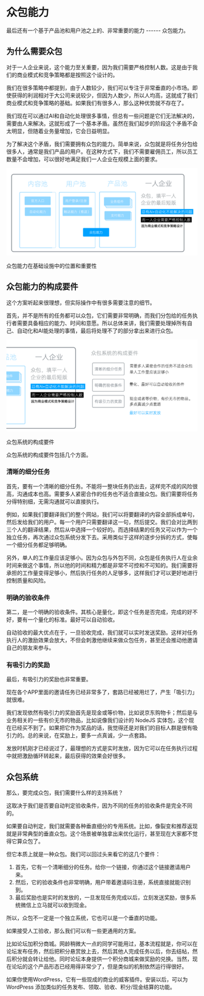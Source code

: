 # 众包能力

最后还有一个基于产品池和用户池之上的、非常重要的能力 ------ 众包能力。

为什么需要众包
-------

对于一人企业来说，这个能力至关重要，因为我们需要严格控制人数。这是由于我们的商业模式和竞争策略都是按照这个设计的。

我们在很多策略中都提到，由于人数较少，我们可以专注于非常垂直的小市场。即使获得的利润相对于大公司来说较少，但因为人数少，所以人均高，这就成了我们商业模式和竞争策略的基础。如果我们有很多人，那么这种优势就不存在了。

我们现在可以通过AI和自动化处理很多事情，但总有一些问题是它们无法解决的，需要由人来解决。这就形成了一个基本矛盾。虽然在我们起步的阶段这个矛盾不会太明显，但随着业务量增加，它会日益明显。

为了解决这个矛盾，我们需要拥有众包的能力。简单来说，众包就是将任务分包给很多人，通常是我们产品的用户。在这种方式下，我们不需要雇佣员工，所以员工数量不会增加，可以很好地满足我们一人企业在规模上面的要求。

![](./images/image-36-1024x468.png)

众包能力在基础设施中的位置和重要性

众包能力的构成要件
---------

这个方案听起来很理想，但实际操作中有很多需要注意的细节。

首先，并不是所有的任务都可以众包，它们需要非常明确，而我们分包给的任务执行者需要具备相应的能力、时间和意愿。所以总体来讲，我们需要处理掉所有自己、自动化和AI能处理的事情，最后将处理不了的部分拿出来进行众包。

![](./images/image-37-1024x491.png)

众包系统的构成要件

众包系统的构成要件包括几个方面。

### 清晰的细分任务

首先，要有一个清晰的细分任务。不能将一整块任务扔出去，这样完不成的风险很高，沟通成本也高。需要多人紧密合作的任务也不适合直接众包。我们需要将任务分得特别细，无需沟通就可以直接执行。

例如，如果我们要翻译我们的整个网站，我们可以将要翻译的内容全部拆成单句，然后发给我们的用户。每一个用户只需要翻译这一句，然后提交。我们会对比两到三个人的翻译结果，然后从中选择一个较好的。而选择结果的任务又可以作为一个独立任务，再次通过众包系统分发下去。采用类似于这样的逐步分拆的方式，使每一个细分任务都足够明确。

另外，单人的工作量应该足够小。因为众包与外包不同，众包是任务执行人在业余时间来做这个事情，所以他的时间和精力都是非常不可控和不可知的。我们需要将承担的工作量变得足够小，然后执行任务的人足够多，这样我们才可以更好地进行控制质量和风险。

### 明确的验收条件

第二，是一个明确的验收条件。其核心是量化，即这个任务是否完成，完成的好不好，要有一个量化的标准。最好可以自动验收。

自动验收的最大优点在于，一旦验收完成，我们就可以实时发送奖励。这样对任务执行人的激励效果会放大，不但会刺激他继续来做众包任务，甚至还会推动他邀请自己的朋友来参与。

### 有吸引力的奖励

最后，有吸引力的奖励也非常重要。

现在各个APP里面的邀请任务已经非常多了，套路已经被用烂了，产生「吸引力」就很难。

我们发现依然有吸引力的奖励首先是现金或等价物，比如说京东购物卡；然后是与业务相关的一些有价无市的物品，比如说像我们设计的 NodeJS 实体包，这个现在已经买不到了。如果把它作为奖品的话，我觉得还是对我们的目标人群是很有吸引力的。总的来说，在奖励上，要多一点真诚，少一点套路。

发放时机刚才已经说过了，最理想的方式是实时发放，因为它可以在任务执行过程中就把激励循环转起来，最后获得的效果会好很多。

众包系统
----

那么，要完成众包，我们需要什么样的支持系统？

这取决于我们是否要自动判定验收条件，因为不同的任务的验收条件是完全不同的。

如果要自动判定，我们就需要各种垂直细分的专用系统。比如，像裂变和推荐返现就是非常典型的垂直众包。这个场景被单独拿出来优化运行，甚至现在大家都不觉得它算众包了。

但它本质上就是一种众包。我们可以回过头来看它的这几个要件：

1.  首先，它有一个清晰细分的任务。给你一个链接，你通过这个链接邀请用户来。
2.  然后，它的验收条件也非常明确，用户带着邀请码注册，系统直接就能识别到。
3.  最后奖励也是实时的发放的，一旦发现任务完成以后，立刻发送奖励，很多系统微信上立马就可以收到现金。

所以，众包不一定是一个独立系统，它也可以是一个垂直的功能。

如果接受人工验收，那么我们可以有一些更通用的方案。

比如论坛加积分商城。网龄稍微大一点的同学可能用过，基本流程就是，你可以在论坛发布任务，然后把积分悬赏放上去，然后其他人完成任务以后，你去结帖，然后积分就会转让给他。同时论坛本身提供一个积分商城来做奖励的兑换。当然，现在论坛的这个产品形态已经用得非常少了，但是类似的机制依然运行得很好。

如果你使用WordPress，它有一些现成的商业的威客插件。安装以后，可以为 WordPress 添加类似的任务发布、领取、验收、积分/现金结算的功能。
